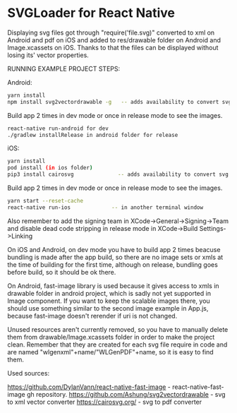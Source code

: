 # SVGLoader for React Native
Displaying svg files got through "require('file.svg)" converted to xml on Android and pdf on iOS and added to res/drawable folder on Android and Image.xcassets on iOS. Thanks to that the files can be displayed without losing its' vector properties.

RUNNING EXAMPLE PROJECT STEPS:

Android:

```bash
yarn install
npm install svg2vectordrawable -g   -- adds availability to convert svg to xml
```
Build app 2 times in dev mode or once in release mode to see the images.
```bash
react-native run-android for dev
./gradlew installRelease in android folder for release
```

iOS:

```bash
yarn install
pod install (in ios folder)
pip3 install cairosvg              -- adds availability to convert svg to pdf
```
Build app 2 times in dev mode or once in release mode to see the images.
```bash
yarn start --reset-cache
react-native run-ios             -- in another terminal window
```

Also remember to add the signing team in XCode->General->Signing->Team
and disable dead code stripping in release mode in XCode->Build Settings->Linking

On iOS and Android, on dev mode you have to build app 2 times beacuse bundling is made after the app build, so there are no image sets or xmls at the time of building for the first time, although on release, bundling goes before build, so it should be ok there.

On Android, fast-image library is used because it gives access to xmls in drawable folder in android project, which is sadly not yet supported in Image component. If you want to keep the scalable images there, you should use something similar to the second image example in App.js, because fast-image doesn't rerender if uri is not changed.

Unused resources aren't currently removed, so you have to manually delete them from drawable/Image.xcassets folder in order to make the project clean. Remember that they are created for each svg file require in code and are named "wlgenxml"+name/"WLGenPDF"+name, so it is easy to find them.


Used sources:

https://github.com/DylanVann/react-native-fast-image - react-native-fast-image gh repository.
https://github.com/Ashung/svg2vectordrawable         - svg to xml vector converter
https://cairosvg.org/                                - svg to pdf converter
